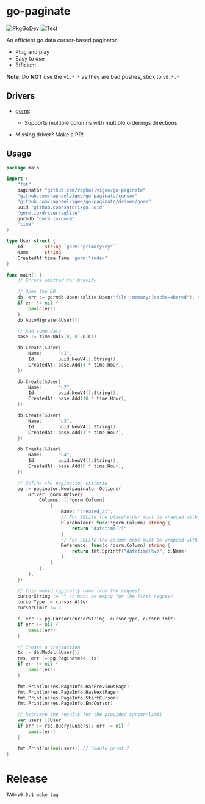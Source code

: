 # go-paginate
[![PkgGoDev](https://pkg.go.dev/badge/github.com/raphaelvigee/go-paginate)](https://pkg.go.dev/github.com/raphaelvigee/go-paginate)
![Test](https://github.com/raphaelvigee/go-paginate/workflows/Test/badge.svg)

An efficient go data cursor-based paginator.

- Plug and play
- Easy to use
- Efficient

**Note**: Do **NOT** use the `v1.*.*` as they are bad pushes, stick to `v0.*.*`

## Drivers

- [gorm](https://gorm.io):
    - Supports multiple columns with multiple orderings directions

- Missing driver? Make a PR!

## Usage

```go
package main

import (
    "fmt"
    paginator "github.com/raphaelvigee/go-paginate"
    "github.com/raphaelvigee/go-paginate/cursor"
    "github.com/raphaelvigee/go-paginate/driver/gorm"
    uuid "github.com/satori/go.uuid"
    "gorm.io/driver/sqlite"
    gormdb "gorm.io/gorm"
    "time"
)

type User struct {
    Id        string `gorm:"primarykey"`
    Name      string
    CreatedAt time.Time `gorm:"index"`
}

func main() {
    // Errors omitted for brevity

    // Open the DB
    db, err := gormdb.Open(sqlite.Open("file::memory:?cache=shared"), &gormdb.Config{NowFunc: func() time.Time { return time.Now().Local() }})
    if err != nil {
        panic(err)
    }
    db.AutoMigrate(&User{})

    // Add some data
    base := time.Unix(0, 0).UTC()

    db.Create(&User{
        Name:      "u1",
        Id:        uuid.NewV4().String(),
        CreatedAt: base.Add(4 * time.Hour),
    })

    db.Create(&User{
        Name:      "u2",
        Id:        uuid.NewV4().String(),
        CreatedAt: base.Add(10 * time.Hour),
    })

    db.Create(&User{
        Name:      "u3",
        Id:        uuid.NewV4().String(),
        CreatedAt: base.Add(1 * time.Hour),
    })

    db.Create(&User{
        Name:      "u4",
        Id:        uuid.NewV4().String(),
        CreatedAt: base.Add(6 * time.Hour),
    })

    // Define the pagination criteria
    pg := paginator.New(paginator.Options{
        Driver: gorm.Driver{
            Columns: []*gorm.Column{
                {
                    Name: "created_at",
                    // For SQLite the placeholder must be wrapped with `datetime()`
                    Placeholder: func(*gorm.Column) string {
                        return "datetime(?)"
                    },
                    // For SQLite the column name must be wrapped with `datetime()`
                    Reference: func(c *gorm.Column) string {
                        return fmt.Sprintf("datetime(%v)", c.Name)
                    },
                },
            },
        },
    })

    // This would typically come from the request
    cursorString := "" // must be empty for the first request
    cursorType := cursor.After
    cursorLimit := 2

    c, err := pg.Cursor(cursorString, cursorType, cursorLimit)
    if err != nil {
        panic(err)
    }

    // Create a transaction
    tx := db.Model(&User{})
    res, err := pg.Paginate(c, tx)
    if err != nil {
        panic(err)
    }

    fmt.Println(res.PageInfo.HasPreviousPage)
    fmt.Println(res.PageInfo.HasNextPage)
    fmt.Println(res.PageInfo.StartCursor)
    fmt.Println(res.PageInfo.EndCursor)

    // Retrieve the results for the provided cursor/limit
    var users []User
    if err := res.Query(&users); err != nil {
        panic(err)
    }

    fmt.Println(len(users)) // Should print 2
}
```

# Release

    TAG=v0.0.1 make tag
